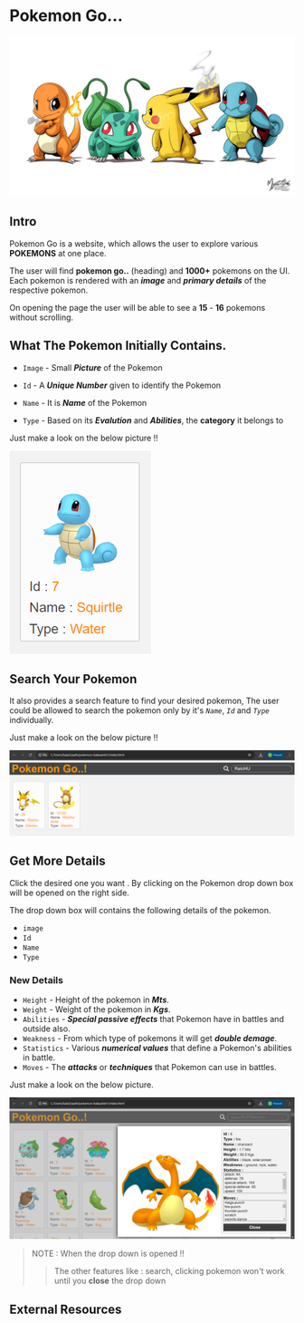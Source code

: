 # Pokemon Go...

![all pokemon](./src/images/all-pokemon-image.png)

## Intro

Pokemon Go is a website, which allows the user to explore various **POKEMONS** at one place.

The user will find **pokemon go..** (heading) and **1000+** pokemons on the UI. Each pokemon is rendered with an **_image_** and **_primary details_** of the respective pokemon.

On opening the page the user will be able to see a **15** - **16** pokemons without scrolling.

## What The Pokemon Initially Contains.

- `Image` - Small **_Picture_** of the Pokemon

- `Id` - A **_Unique Number_** given to identify the Pokemon

- `Name` - It is **_Name_** of the Pokemon

- `Type` - Based on its **_Evalution_** and **_Abilities_**, the **category** it belongs to

Just make a look on the below picture !!

!['search-box-image'](./src/images/each-pokemon.png)

## Search Your Pokemon

It also provides a search feature to find your desired pokemon, The user could be allowed to search the pokemon only by it's _`Name`_, _`Id`_ and _`Type`_ individually.

Just make a look on the below picture !!

!['search-box-image'](./src/images/search-pokemon.png)

## Get More Details

Click the desired one you want . By clicking on the Pokemon drop down box will be opened on the right side.

The drop down box will contains the following details of the pokemon.

- `image`
- `Id`
- `Name`
- `Type`

### New Details

- `Height` - Height of the pokemon in **_Mts_**.
- `Weight` - Weight of the pokemon in **_Kgs_**.
- `Abilities` - **_Special passive effects_** that Pokemon have in battles and outside also.
- `Weakness` - From which type of pokemons it will get **_double demage_**.
- `Statistics` - Various **_numerical values_** that define a Pokemon's abilities in battle.
- `Moves` - The **_attacks_** or **_techniques_** that Pokemon can use in battles.

Just make a look on the below picture.

![more-details](./src/images/more-details.png)

> NOTE : When the drop down is opened !!
>
> > The other features like : search, clicking pokemon won't work until you **close** the drop down

## External Resources

